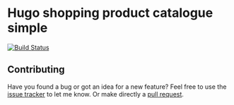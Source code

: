 # Hugo shopping product catalogue simple

[![Build Status](https://travis-ci.org/kishaningithub/hugo-shopping-product-catalogue-simple.svg?branch=master)](https://travis-ci.org/kishaningithub/hugo-shopping-product-catalogue-simple)

## Contributing

Have you found a bug or got an idea for a new feature? Feel free to use the [issue tracker](https://github.com/kishaningithub/hugo-shopping-product-catalogue-simple/issues) to let me know. Or make directly a [pull request](https://github.com/kishaningithub/hugo-shopping-product-catalogue-simple/pulls).